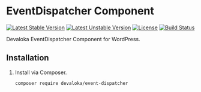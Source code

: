 # EventDispatcher Component

[![Latest Stable Version][stable-image]][stable-url]
[![Latest Unstable Version][unstable-image]][unstable-url]
[![License][license-image]][license-url]
[![Build Status][travis-image]][travis-url]

Devaloka EventDispatcher Component for WordPress.

## Installation

1.  Install via Composer.

    ```sh
    composer require devaloka/event-dispatcher
    ```

[stable-image]: https://poser.pugx.org/devaloka/event-dispatcher/v/stable
[stable-url]: https://packagist.org/packages/devaloka/event-dispatcher

[unstable-image]: https://poser.pugx.org/devaloka/event-dispatcher/v/unstable
[unstable-url]: https://packagist.org/packages/devaloka/event-dispatcher

[license-image]: https://poser.pugx.org/devaloka/event-dispatcher/license
[license-url]: https://packagist.org/packages/devaloka/event-dispatcher

[travis-image]: https://travis-ci.org/devaloka/event-dispatcher.svg?branch=master
[travis-url]: https://travis-ci.org/devaloka/event-dispatcher
